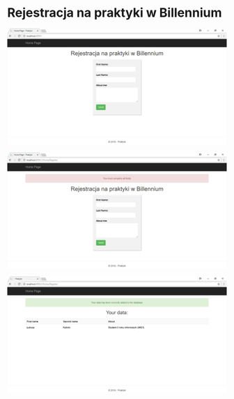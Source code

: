 # Rejestracja na praktyki w Billennium


![GitHub Logo](project_photo1.png)

![GitHub Logo](project_photo2.png)

![GitHub Logo](project_photo3.png)